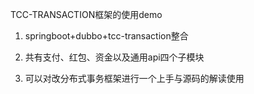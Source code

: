 TCC-TRANSACTION框架的使用demo

1. springboot+dubbo+tcc-transaction整合

2. 共有支付、红包、资金以及通用api四个子模块

3. 可以对改分布式事务框架进行一个上手与源码的解读使用